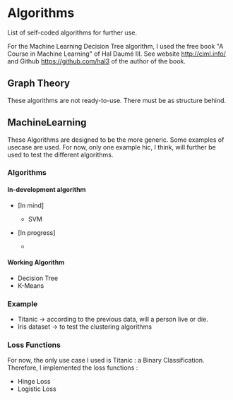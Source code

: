 # Algorithms
List of self-coded algorithms for further use. 

For the Machine Learning Decision Tree algorithm, I used the free book "A Course in Machine Learning" of Hal Daumé III. 
See website http://ciml.info/ and Github https://github.com/hal3 of the author of the book.

## Graph Theory
These algorithms are not ready-to-use. There must be as structure behind.

## MachineLearning
These Algorithms are designed to be the more generic. Some examples of usecase are used.
For now, only one example hic, I think, will further be used to test the different algorithms.

### Algorithms

#### In-development algorithm
* [In mind]

    * SVM

* [In progress]

    * 

#### Working Algorithm

* Decision Tree
* K-Means

### Example

* Titanic -> according to the previous data, will a person live or die.
* Iris dataset -> to test the clustering algorithms

### Loss Functions

For now, the only use case I used is Titanic : a Binary Classification.
Therefore, I implemented the loss functions : 
 * Hinge Loss
 * Logistic Loss
